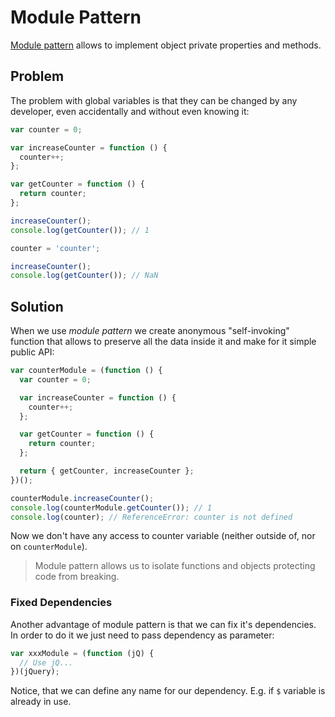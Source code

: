 # Module Pattern

[Module pattern](https://monsterlessons.com/project/lessons/module-pattiern-v-javascript) allows to implement object private properties and methods.

## Problem

The problem with global variables is that they can be changed by any developer, even accidentally and without even knowing it:

```js
var counter = 0;

var increaseCounter = function () {
  counter++;
};

var getCounter = function () {
  return counter;
};

increaseCounter();
console.log(getCounter()); // 1

counter = 'counter';

increaseCounter();
console.log(getCounter()); // NaN
```

## Solution

When we use _module pattern_ we create anonymous "self-invoking" function that allows to preserve all the data inside it and make for it simple public API:

```js
var counterModule = (function () {
  var counter = 0;

  var increaseCounter = function () {
    counter++;
  };

  var getCounter = function () {
    return counter;
  };

  return { getCounter, increaseCounter };
})();

counterModule.increaseCounter();
console.log(counterModule.getCounter()); // 1
console.log(counter); // ReferenceError: counter is not defined
```

Now we don't have any access to counter variable (neither outside of, nor on `counterModule`).

> Module pattern allows us to isolate functions and objects protecting code from breaking.

### Fixed Dependencies

Another advantage of module pattern is that we can fix it's dependencies. In order to do it we just need to pass dependency as parameter:

```js
var xxxModule = (function (jQ) {
  // Use jQ...
})(jQuery);
```

Notice, that we can define any name for our dependency. E.g. if `$` variable is already in use.
